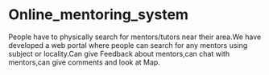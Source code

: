 # Online_mentoring_system
People have to physically search for mentors/tutors near their area.We have developed a web portal where people can search for any mentors using subject or locality.Can give Feedback about mentors,can chat with mentors,can give comments and look at Map.
